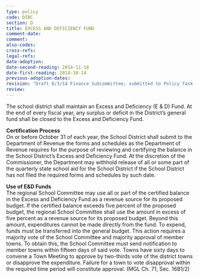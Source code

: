 ```yaml
---
type: policy
code: DIBC
section: D
title: EXCESS AND DEFICIENCY FUND
comment-date:
comment:
also-codes:
cross-refs:
legal-refs:
date-adoption: 
date-second-reading: 2014-11-18
date-first-reading: 2014-10-14
previous-adoption-dates: 
revision: "Draft 6/3/14 Finance Subcommittee; submitted to Policy Task Force"
review: 
---
```


The school district shall maintain an Excess and Deficiency (E & D) Fund.  At the end of every fiscal year, any surplus or deficit in the District’s general fund shall be closed to the Excess and Deficiency Fund.  

**Certification Process**   
On or before October 31 of each year, the School District shall submit to the Department of Revenue the forms and schedules as the Department of Revenue requires for the purpose of reviewing and certifying the balance in the School District’s  Excess and Deficiency Fund.  At the discretion of the Commissioner, the Department may withhold release of all or some part of the quarterly state school aid for the School District if the School District has not filed the required forms and schedules by such date.  

**Use of E&D Funds**   
The regional School Committee may use all or part of the certified balance in the Excess and Deficiency Fund as a revenue source for its proposed budget. If the certified balance exceeds five percent of the proposed budget, the regional School Committee shall use the amount in excess of five percent as a revenue source for its proposed budget. Beyond this amount,  expenditures cannot be made directly from  the fund.  To expend, funds must be transferred into the general budget.  This action requires a majority vote of the School Committee and majority approval of member towns.  To obtain this, the School Committee must send  notification to member towns within fifteen days of said vote.  Towns have sixty days to convene a Town Meeting to approve by two-thirds vote of the district towns or disapprove the expenditure.  Failure for a town to vote disapproval within the required time period will constitute approval.  (MGL Ch. 71, Sec. 16B1/2)



